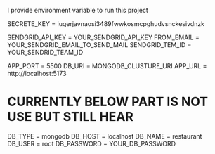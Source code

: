 I provide environment variable to run this project

SECRETE_KEY = iuqerjavnaosi3489fwwkosmcpghudvsnckesivdnzk

SENDGRID_API_KEY = YOUR_SENDGRID_API_KEY
FROM_EMAIL = YOUR_SENDGRID_EMAIL_TO_SEND_MAIL
SENDGRID_TEM_ID = YOUR_SENDRID_TEAM_ID

APP_PORT = 5500
DB_URI = MONGODB_CLUSTURE_URI
APP_URL = http://localhost:5173

# CURRENTLY BELOW PART IS NOT USE BUT STILL HEAR

DB_TYPE = mongodb
DB_HOST = localhost
DB_NAME = restaurant
DB_USER = root
DB_PASSWORD = YOUR_DB_PASSWORD
